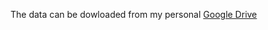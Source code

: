 The data can be dowloaded from my personal [Google Drive](https://drive.google.com/file/d/1HIpxJDex9xOaQ1E1fXjPM49A3Cb9DSXP/view?usp=drive_link)
